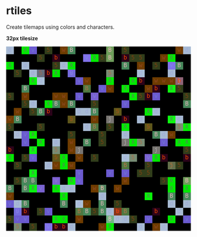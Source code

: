 # rtiles

Create tilemaps using colors and characters.

**32px tilesize**

![32px](images/32px.png)

